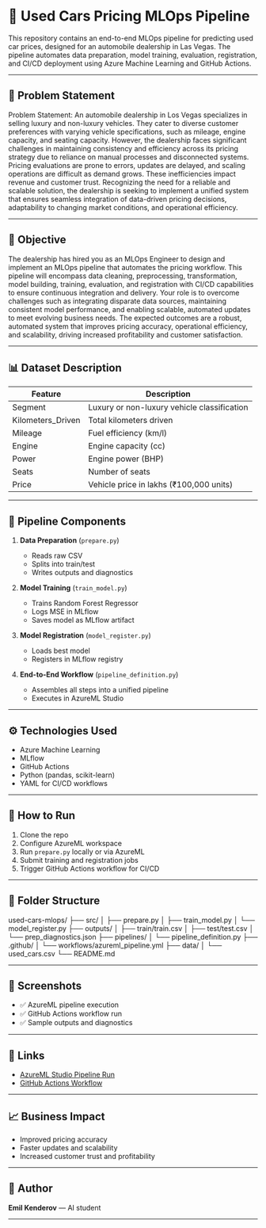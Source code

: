 # 🚗 Used Cars Pricing MLOps Pipeline

This repository contains an end-to-end MLOps pipeline for predicting used car prices, designed for an automobile dealership in Las Vegas. The pipeline automates data preparation, model training, evaluation, registration, and CI/CD deployment using Azure Machine Learning and GitHub Actions.

---

## 📌 Problem Statement

Problem Statement:
An automobile dealership in Los Vegas specializes in selling luxury and non-luxury vehicles. They cater to diverse customer preferences with varying vehicle specifications, such as mileage, engine capacity, and seating capacity. However, the dealership faces significant challenges in maintaining consistency and efficiency across its pricing strategy due to reliance on manual processes and disconnected systems. Pricing evaluations are prone to errors, updates are delayed, and scaling operations are difficult as demand grows. These inefficiencies impact revenue and customer trust. Recognizing the need for a reliable and scalable solution, the dealership is seeking to implement a unified system that ensures seamless integration of data-driven pricing decisions, adaptability to changing market conditions, and operational efficiency.

---

## 🎯 Objective

The dealership has hired you as an MLOps Engineer to design and implement an MLOps pipeline that automates the pricing workflow. This pipeline will encompass data cleaning, preprocessing, transformation, model building, training, evaluation, and registration with CI/CD capabilities to ensure continuous integration and delivery. Your role is to overcome challenges such as integrating disparate data sources, maintaining consistent model performance, and enabling scalable, automated updates to meet evolving business needs. The expected outcomes are a robust, automated system that improves pricing accuracy, operational efficiency, and scalability, driving increased profitability and customer satisfaction.

---

## 📊 Dataset Description

| Feature             | Description                                      |
|---------------------|--------------------------------------------------|
| Segment             | Luxury or non-luxury vehicle classification      |
| Kilometers_Driven   | Total kilometers driven                          |
| Mileage             | Fuel efficiency (km/l)                           |
| Engine              | Engine capacity (cc)                             |
| Power               | Engine power (BHP)                               |
| Seats               | Number of seats                                  |
| Price               | Vehicle price in lakhs (₹100,000 units)          |

---

## 🧪 Pipeline Components

1. **Data Preparation** (`prepare.py`)  
   - Reads raw CSV  
   - Splits into train/test  
   - Writes outputs and diagnostics

2. **Model Training** (`train_model.py`)  
   - Trains Random Forest Regressor  
   - Logs MSE in MLflow  
   - Saves model as MLflow artifact

3. **Model Registration** (`model_register.py`)  
   - Loads best model  
   - Registers in MLflow registry

4. **End-to-End Workflow** (`pipeline_definition.py`)  
   - Assembles all steps into a unified pipeline  
   - Executes in AzureML Studio

---

## ⚙️ Technologies Used

- Azure Machine Learning  
- MLflow  
- GitHub Actions  
- Python (pandas, scikit-learn)  
- YAML for CI/CD workflows

---

## 🚀 How to Run

1. Clone the repo  
2. Configure AzureML workspace  
3. Run `prepare.py` locally or via AzureML  
4. Submit training and registration jobs  
5. Trigger GitHub Actions workflow for CI/CD

---

## 📂 Folder Structure

used-cars-mlops/ 
├── src/ │ 
├── prepare.py │ 
├── train_model.py │ 
└── model_register.py 
├── outputs/ │ 
├── train/train.csv │ 
├── test/test.csv │
└── prep_diagnostics.json
├── pipelines/ │ 
└── pipeline_definition.py 
├── .github/ │ 
└── workflows/azureml_pipeline.yml 
├── data/ │ 
└── used_cars.csv 
└── README.md


---

## 📸 Screenshots

- ✅ AzureML pipeline execution  
- ✅ GitHub Actions workflow run  
- ✅ Sample outputs and diagnostics

---

## 🔗 Links

- [AzureML Studio Pipeline Run](https://ml.azure.com/...)  
- [GitHub Actions Workflow](https://github.com/kenleeeen/used-cars-mlops/actions)

---

## 📈 Business Impact

- Improved pricing accuracy  
- Faster updates and scalability  
- Increased customer trust and profitability

---

## 🧠 Author

**Emil Kenderov** — AI student

---

































